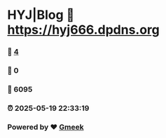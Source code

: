 # HYJ|Blog :link: https://hyj666.dpdns.org
### :page_facing_up: [4](https://hyj-hello.github.io/tag.html) 
### :speech_balloon: 0 
### :hibiscus: 6095 
### :alarm_clock: 2025-05-19 22:33:19 
### Powered by :heart: [Gmeek](https://github.com/Meekdai/Gmeek)
